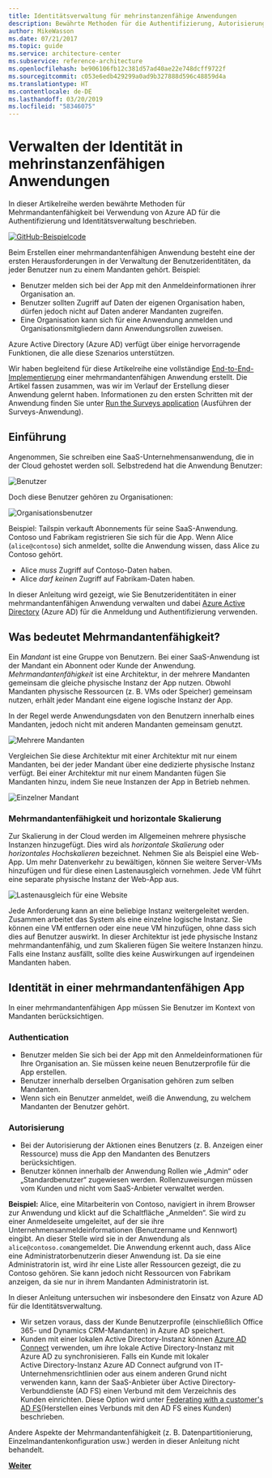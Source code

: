 ```yaml
---
title: Identitätsverwaltung für mehrinstanzenfähige Anwendungen
description: Bewährte Methoden für die Authentifizierung, Autorisierung und Identitätsverwaltung mehrmandantenfähiger Apps.
author: MikeWasson
ms.date: 07/21/2017
ms.topic: guide
ms.service: architecture-center
ms.subservice: reference-architecture
ms.openlocfilehash: be906106fb12c381d57ad40ae22e748dcff9722f
ms.sourcegitcommit: c053e6edb429299a0ad9b327888d596c48859d4a
ms.translationtype: HT
ms.contentlocale: de-DE
ms.lasthandoff: 03/20/2019
ms.locfileid: "58346075"
---
```

# <a name="manage-identity-in-multitenant-applications"></a>Verwalten der Identität in mehrinstanzenfähigen Anwendungen

In dieser Artikelreihe werden bewährte Methoden für Mehrmandantenfähigkeit bei Verwendung von Azure AD für die Authentifizierung und Identitätsverwaltung beschrieben.

[![GitHub](../_images/github.png)-Beispielcode][sample-application]

Beim Erstellen einer mehrmandantenfähigen Anwendung besteht eine der ersten Herausforderungen in der Verwaltung der Benutzeridentitäten, da jeder Benutzer nun zu einem Mandanten gehört. Beispiel: 

- Benutzer melden sich bei der App mit den Anmeldeinformationen ihrer Organisation an.
- Benutzer sollten Zugriff auf Daten der eigenen Organisation haben, dürfen jedoch nicht auf Daten anderer Mandanten zugreifen.
- Eine Organisation kann sich für eine Anwendung anmelden und Organisationsmitgliedern dann Anwendungsrollen zuweisen.

Azure Active Directory (Azure AD) verfügt über einige hervorragende Funktionen, die alle diese Szenarios unterstützen.

Wir haben begleitend für diese Artikelreihe eine vollständige [End-to-End-Implementierung][sample-application] einer mehrmandantenfähigen Anwendung erstellt. Die Artikel fassen zusammen, was wir im Verlauf der Erstellung dieser Anwendung gelernt haben. Informationen zu den ersten Schritten mit der Anwendung finden Sie unter [Run the Surveys application][running-the-app] (Ausführen der Surveys-Anwendung).

## <a name="introduction"></a>Einführung

Angenommen, Sie schreiben eine SaaS-Unternehmensanwendung, die in der Cloud gehostet werden soll. Selbstredend hat die Anwendung Benutzer:

![Benutzer](./images/users.png)

Doch diese Benutzer gehören zu Organisationen:

![Organisationsbenutzer](./images/org-users.png)

Beispiel: Tailspin verkauft Abonnements für seine SaaS-Anwendung. Contoso und Fabrikam registrieren Sie sich für die App. Wenn Alice (`alice@contoso`) sich anmeldet, sollte die Anwendung wissen, dass Alice zu Contoso gehört.

- Alice *muss* Zugriff auf Contoso-Daten haben.
- Alice *darf keinen* Zugriff auf Fabrikam-Daten haben.

In dieser Anleitung wird gezeigt, wie Sie Benutzeridentitäten in einer mehrmandantenfähigen Anwendung verwalten und dabei [Azure Active Directory](/azure/active-directory) (Azure AD) für die Anmeldung und Authentifizierung verwenden.

<!-- markdownlint-disable MD026 -->

## <a name="what-is-multitenancy"></a>Was bedeutet Mehrmandantenfähigkeit?

<!-- markdownlint-enable MD026 -->

Ein *Mandant* ist eine Gruppe von Benutzern. Bei einer SaaS-Anwendung ist der Mandant ein Abonnent oder Kunde der Anwendung. *Mehrmandantenfähigkeit* ist eine Architektur, in der mehrere Mandanten gemeinsam die gleiche physische Instanz der App nutzen. Obwohl Mandanten physische Ressourcen (z. B. VMs oder Speicher) gemeinsam nutzen, erhält jeder Mandant eine eigene logische Instanz der App.

In der Regel werde Anwendungsdaten von den Benutzern innerhalb eines Mandanten, jedoch nicht mit anderen Mandanten gemeinsam genutzt.

![Mehrere Mandanten](./images/multitenant.png)

Vergleichen Sie diese Architektur mit einer Architektur mit nur einem Mandanten, bei der jeder Mandant über eine dedizierte physische Instanz verfügt. Bei einer Architektur mit nur einem Mandanten fügen Sie Mandanten hinzu, indem Sie neue Instanzen der App in Betrieb nehmen.

![Einzelner Mandant](./images/single-tenant.png)

### <a name="multitenancy-and-horizontal-scaling"></a>Mehrmandantenfähigkeit und horizontale Skalierung

Zur Skalierung in der Cloud werden im Allgemeinen mehrere physische Instanzen hinzugefügt. Dies wird als *horizontale Skalierung* oder *horizontales Hochskalieren* bezeichnet. Nehmen Sie als Beispiel eine Web-App. Um mehr Datenverkehr zu bewältigen, können Sie weitere Server-VMs hinzufügen und für diese einen Lastenausgleich vornehmen. Jede VM führt eine separate physische Instanz der Web-App aus.

![Lastenausgleich für eine Website](./images/load-balancing.png)

Jede Anforderung kann an eine beliebige Instanz weitergeleitet werden. Zusammen arbeitet das System als eine einzelne logische Instanz. Sie können eine VM entfernen oder eine neue VM hinzufügen, ohne dass sich dies auf Benutzer auswirkt. In dieser Architektur ist jede physische Instanz mehrmandantenfähig, und zum Skalieren fügen Sie weitere Instanzen hinzu. Falls eine Instanz ausfällt, sollte dies keine Auswirkungen auf irgendeinen Mandanten haben.

## <a name="identity-in-a-multitenant-app"></a>Identität in einer mehrmandantenfähigen App

In einer mehrmandantenfähigen App müssen Sie Benutzer im Kontext von Mandanten berücksichtigen.

### <a name="authentication"></a>Authentication

- Benutzer melden Sie sich bei der App mit den Anmeldeinformationen für Ihre Organisation an. Sie müssen keine neuen Benutzerprofile für die App erstellen.
- Benutzer innerhalb derselben Organisation gehören zum selben Mandanten.
- Wenn sich ein Benutzer anmeldet, weiß die Anwendung, zu welchem Mandanten der Benutzer gehört.

### <a name="authorization"></a>Autorisierung

- Bei der Autorisierung der Aktionen eines Benutzers (z. B. Anzeigen einer Ressource) muss die App den Mandanten des Benutzers berücksichtigen.
- Benutzer können innerhalb der Anwendung Rollen wie „Admin“ oder „Standardbenutzer“ zugewiesen werden. Rollenzuweisungen müssen vom Kunden und nicht vom SaaS-Anbieter verwaltet werden.

**Beispiel:** Alice, eine Mitarbeiterin von Contoso, navigiert in ihrem Browser zur Anwendung und klickt auf die Schaltfläche „Anmelden“. Sie wird zu einer Anmeldeseite umgeleitet, auf der sie ihre Unternehmensanmeldeinformationen (Benutzername und Kennwort) eingibt. An dieser Stelle wird sie in der Anwendung als `alice@contoso.com`angemeldet. Die Anwendung erkennt auch, dass Alice eine Administratorbenutzerin dieser Anwendung ist. Da sie eine Administratorin ist, wird ihr eine Liste aller Ressourcen gezeigt, die zu Contoso gehören. Sie kann jedoch nicht Ressourcen von Fabrikam anzeigen, da sie nur in ihrem Mandanten Administratorin ist.

In dieser Anleitung untersuchen wir insbesondere den Einsatz von Azure AD für die Identitätsverwaltung.

- Wir setzen voraus, dass der Kunde Benutzerprofile (einschließlich Office 365- und Dynamics CRM-Mandanten) in Azure AD speichert.
- Kunden mit einer lokalen Active Directory-Instanz können [Azure AD Connect](/azure/active-directory/hybrid/whatis-hybrid-identity) verwenden, um ihre lokale Active Directory-Instanz mit Azure AD zu synchronisieren. Falls ein Kunde mit lokaler Active Directory-Instanz Azure AD Connect aufgrund von IT-Unternehmensrichtlinien oder aus einem anderen Grund nicht verwenden kann, kann der SaaS-Anbieter über Active Directory-Verbunddienste (AD FS) einen Verbund mit dem Verzeichnis des Kunden einrichten. Diese Option wird unter [Federating with a customer's AD FS](adfs.md)(Herstellen eines Verbunds mit den AD FS eines Kunden) beschrieben.

Andere Aspekte der Mehrmandantenfähigkeit (z. B. Datenpartitionierung, Einzelmandantenkonfiguration usw.) werden in dieser Anleitung nicht behandelt.

[**Weiter**](./tailspin.md)

<!-- links -->

[sample-application]: https://github.com/mspnp/multitenant-saas-guidance
[running-the-app]: ./run-the-app.md

